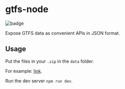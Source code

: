 # gtfs-node

![badge](https://badgen.net/badge/status/not-ready/red)

Expose GTFS data as convenient APIs in JSON format.

## Usage

Put the files in your `.zip` in the `data` folder.

For example: [link](https://www.trentinotrasporti.it/opendata/google_transit_extraurbano_tte.zip).

Run the dev server `npm run dev`.
